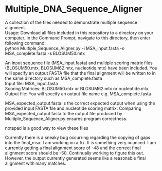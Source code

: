# Multiple_DNA_Sequence_Aligner
A collection of the files needed to demonstrate multiple sequence alignment.  
Usage: Download all files included in this repository to a directory on your computer. In the Command Prompt, navigate to this directory, then enter following command:  
                        python Multiple_Sequence_Aligner.py -i MSA_input.fasta -o MSA_complete.fasta -s BLOSUM50.mtx
                        
An input sequence file (MSA_input.fasta) and multiple scoring matrix files (BLOSUM50.mtx, BLOSUM62.mtx, nucleotide.mtx) have been included. You will specify an output FASTA file that the final alignment will be written to in the same directory such as MSA_complete.fasta  
                        Input file: MSA_input.fasta  
                        Scoring Matrices: BLOSUM50.mtx or BLOSUM62.mtx or nucleotide.mtx  
                        Output file: You will specify an output file name e.g. MSA_complete.fasta  
  
MSA_expected_output.fasta is the correct expected output when using the provided input FASTA file and nucleotide scoring matrix. Comparing MSA_expected_output.fasta to the output file produced by Multiple_Sequence_Aligner.py ensures program correctness.  
  
notepad is a good way to view these files

Currently there is a sneaky bug occurring regarding the copying of gaps into the final_msa. I am working on a fix. It is something very nuanced. I am currently getting a final alignment score of -48 and the correct final alignment score should be -50. Continually working to figure this out. However, the output currently generated seems like a reasonable final alignment with many matches.
